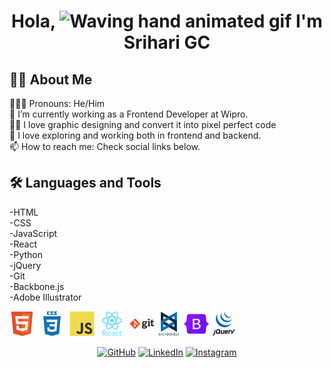 <h1 align="center"> Hola, <img src="https://raw.githubusercontent.com/nixin72/nixin72/master/wave.gif" 
         alt="Waving hand animated gif"
         height="45"
         width="45" /> I'm Srihari GC</h1>

## 👩‍💻 About Me

👩🏻‍💻 Pronouns: He/Him <br>
💼 I’m currently working as a Frontend Developer at Wipro.<br>
👨‍🔬 I love graphic designing and convert it into pixel perfect code<br>
🧭 I love exploring and working both in frontend and backend.<br>
📫 How to reach me: Check social links below.<br>


## 🛠️ Languages and Tools


-HTML <br> -CSS <br> -JavaScript <br> -React <br> -Python <br> -jQuery <br> -Git <br> -Backbone.js <br> -Adobe Illustrator

<div>
  <img src="https://github.com/devicons/devicon/blob/master/icons/html5/html5-original.svg" title="HTML5" alt="HTML" width="40" height="40"/>&nbsp;
  <img src="https://github.com/devicons/devicon/blob/master/icons/css3/css3-plain-wordmark.svg"  title="CSS3" alt="CSS" width="40" height="40"/>&nbsp;
  <img src="https://github.com/devicons/devicon/blob/master/icons/javascript/javascript-original.svg" title="JavaScript" alt="JavaScript" width="40" height="40"/>&nbsp;
  <img src="https://github.com/devicons/devicon/blob/master/icons/react/react-original-wordmark.svg" title="React" alt="React" width="40" height="40"/>&nbsp;
  <img src="https://github.com/devicons/devicon/blob/master/icons/git/git-original-wordmark.svg" title="Git" **alt="Git" width="40" height="40"/>
  <img src="https://github.com/devicons/devicon/blob/master/icons/backbonejs/backbonejs-original-wordmark.svg" title="Backbone.js" **alt="Backbone.js" width="40" height="40"/>
  <img src="https://github.com/devicons/devicon/blob/master/icons/bootstrap/bootstrap-original.svg" title="Bootstrap" **alt="Bootstrap" width="40" height="40"/>
  <img src="https://github.com/devicons/devicon/blob/master/icons/jquery/jquery-original-wordmark.svg" title="jQuery" **alt="jQuery" width="40" height="40"/>	
	
</div>
<!---
Srihari3601/Srihari3601 is a ✨ special ✨ repository because its `README.md` (this file) appears on your GitHub profile.
You can click the Preview link to take a look at your changes.
--->

<p align="center">
	<a href="https://github.com/Srihari3601"><img src="https://img.icons8.com/bubbles/50/000000/github.png" alt="GitHub"/></a>
	<a href="https://www.linkedin.com/in/sriharigc/"><img src="https://img.icons8.com/bubbles/50/000000/linkedin.png" alt="LinkedIn"/></a>
	<a href="https://www.instagram.com/srihari_5121/"><img src="https://img.icons8.com/bubbles/50/000000/instagram.png" alt="Instagram"/></a>
</p>
